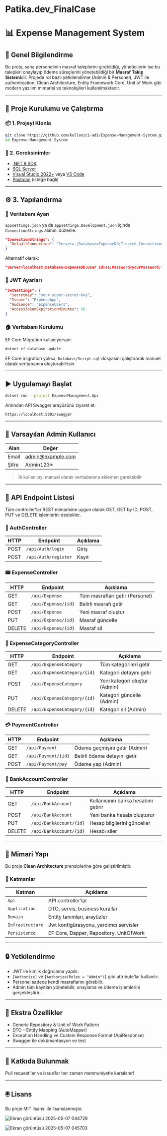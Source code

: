 # Patika.dev_FinalCase

# 📊 Expense Management System

## 📌 Genel Bilgilendirme

Bu proje, saha personelinin masraf taleplerini girebildiği, yöneticilerin ise bu talepleri onaylayıp ödeme süreçlerini yönetebildiği bir **Masraf Takip Sistemi**dir. Projede rol bazlı yetkilendirme (Admin & Personel), JWT ile authentication, Clean Architecture, Entity Framework Core, Unit of Work gibi modern yazılım mimarisi ve teknolojileri kullanılmaktadır.

---

## 🚀 Proje Kurulumu ve Çalıştırma

### 📦 1. Projeyi Klonla

```bash
git clone https://github.com/kullanici-adi/Expense-Management-System.git
cd Expense-Management-System
```

### 🧰 2. Gereksinimler

* [.NET 8 SDK](https://dotnet.microsoft.com/en-us/download)
* [SQL Server](https://www.microsoft.com/en-us/sql-server/sql-server-downloads)
* [Visual Studio 2022+](https://visualstudio.microsoft.com/) veya [VS Code](https://code.visualstudio.com/)
* [Postman](https://www.postman.com/) (isteğe bağlı)

---

## ⚙️ 3. Yapılandırma

### 🔌 Veritabanı Ayarı

`appsettings.json` ya da `appsettings.Development.json` içinde `ConnectionStrings` alanını düzenle:

```json
"ConnectionStrings": {
  "DefaultConnection": "Server=.;Database=ExpenseDb;Trusted_Connection=True;TrustServerCertificate=True;"
}
```

Alternatif olarak:

```json
"Server=localhost;Database=ExpenseDb;User Id=sa;Password=yourPassword;"
```

### 🔐 JWT Ayarları

```json
"JwtSettings": {
  "SecretKey": "your-super-secret-key",
  "Issuer": "ExpenseApp",
  "Audience": "ExpenseUsers",
  "AccessTokenExpirationMinutes": 60
}
```

### 🏠 Veritabanı Kurulumu

EF Core Migration kullanıyorsan:

```bash
dotnet ef database update
```

EF Core migration yoksa, `Database/Script.sql` dosyasını çalıştırarak manuel olarak veritabanını oluşturabilirsin.

---

## ▶️ Uygulamayı Başlat

```bash
dotnet run --project ExpenseManagement.Api
```

Ardından API Swagger arayüzünü ziyaret et:

```
https://localhost:5001/swagger
```

---

## 👤 Varsayılan Admin Kullanıcı

| Alan  | Değer                                         |
| ----- | --------------------------------------------- |
| Email | [admin@example.com](mailto:admin@example.com) |
| Şifre | Admin123\*                                    |

> İlk kullanıcıyı manuel olarak veritabanına eklemen gerekebilir 
---

## 🧰 API Endpoint Listesi

Tüm controller'lar REST mimarisine uygun olarak GET, GET by ID, POST, PUT ve DELETE işlemlerini destekler.

### 🔐 AuthController

| HTTP | Endpoint             | Açıklama |
| ---- | -------------------- | -------- |
| POST | `/api/Auth/login`    | Giriş    |
| POST | `/api/Auth/register` | Kayıt    |

### 📟 ExpenseController

| HTTP   | Endpoint            | Açıklama                        |
| ------ | ------------------- | ------------------------------- |
| GET    | `/api/Expense`      | Tüm masrafları getir (Personel) |
| GET    | `/api/Expense/{id}` | Belirli masrafı getir           |
| POST   | `/api/Expense`      | Yeni masraf oluştur             |
| PUT    | `/api/Expense/{id}` | Masraf güncelle                 |
| DELETE | `/api/Expense/{id}` | Masraf sil                      |

### 📂 ExpenseCategoryController

| HTTP   | Endpoint                    | Açıklama                      |
| ------ | --------------------------- | ----------------------------- |
| GET    | `/api/ExpenseCategory`      | Tüm kategorileri getir        |
| GET    | `/api/ExpenseCategory/{id}` | Kategori detayını getir       |
| POST   | `/api/ExpenseCategory`      | Yeni kategori oluştur (Admin) |
| PUT    | `/api/ExpenseCategory/{id}` | Kategori güncelle (Admin)     |
| DELETE | `/api/ExpenseCategory/{id}` | Kategori sil (Admin)          |

### 💳 PaymentController

| HTTP | Endpoint            | Açıklama                      |
| ---- | ------------------- | ----------------------------- |
| GET  | `/api/Payment`      | Ödeme geçmişini getir (Admin) |
| GET  | `/api/Payment/{id}` | Belirli ödeme detayını getir  |
| POST | `/api/Payment/pay`  | Ödeme yap (Admin)             |

### 🏦 BankAccountController

| HTTP   | Endpoint                | Açıklama                            |
| ------ | ----------------------- | ----------------------------------- |
| GET    | `/api/BankAccount`      | Kullanıcının banka hesabını getirir |
| POST   | `/api/BankAccount`      | Yeni banka hesabı oluşturur         |
| PUT    | `/api/BankAccount/{id}` | Hesap bilgilerini günceller         |
| DELETE | `/api/BankAccount/{id}` | Hesabı siler                        |

---

## 🧱 Mimari Yapı

Bu proje **Clean Architecture** prensiplerine göre geliştirilmiştir.

### 📁 Katmanlar

| Katman           | Açıklama                                |
| ---------------- | --------------------------------------- |
| `Api`            | API controller’lar                      |
| `Application`    | DTO, servis, business kurallar          |
| `Domain`         | Entity tanımları, arayüzler             |
| `Infrastructure` | Jwt konfigürasyonu, yardımcı servisler  |
| `Persistence`    | EF Core, Dapper, Repository, UnitOfWork |

---

## 🔒 Yetkilendirme

* JWT ile kimlik doğrulama yapılır.
* `[Authorize]` ve `[Authorize(Roles = "Admin")]` gibi attribute’lar kullanılır.
* Personel sadece kendi masraflarını görebilir.
* Admin tüm kayıtları yönetebilir, onaylama ve ödeme işlemlerini gerçekleştirir.

---

## 📌 Ekstra Özellikler

* Generic Repository & Unit of Work Pattern
* DTO – Entity Mapping (AutoMapper)
* Exception Handling ve Custom Response Format (ApiResponse)
* Swagger ile dokümantasyon ve test

---

## 🤝 Katkıda Bulunmak

Pull request’ler ve issue’lar her zaman memnuniyetle karşılanır!

---

## 🖲 Lisans

Bu proje MIT lisansı ile lisanslanmıştır.


![Ekran görüntüsü 2025-05-07 044728](https://github.com/user-attachments/assets/b9bc1007-43f1-482d-ba52-19da466cec1b)

![Ekran görüntüsü 2025-05-07 045703](https://github.com/user-attachments/assets/b1de4351-45fa-48a8-9091-febc1fb4dc1a)





